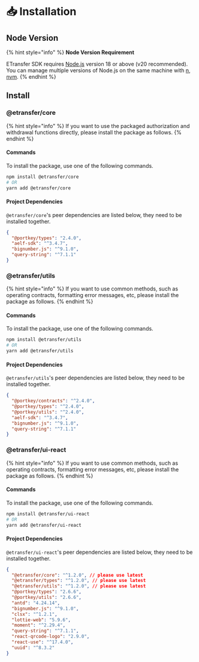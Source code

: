 # 📥 Installation

## Node Version

{% hint style="info" %}
**Node Version Requirement**

ETransfer SDK requires [Node.js](https://nodejs.org/) version 18 or above (v20 recommended). You can manage multiple versions of Node.js on the same machine with [n](https://github.com/tj/n), [nvm](https://github.com/creationix/nvm).
{% endhint %}

## Install

### @etransfer/core

{% hint style="info" %}
If you want to use the packaged authorization and withdrawal functions directly, please install the package as follows.
{% endhint %}

#### Commands

To install the package, use one of the following commands.

```bash
npm install @etransfer/core
# OR
yarn add @etransfer/core
```

#### Project Dependencies

`@etransfer/core`'s peer dependencies are listed below, they need to be installed together.

```json
{
  "@portkey/types": "2.4.0",
  "aelf-sdk": "^3.4.7",
  "bignumber.js": "^9.1.0",
  "query-string": "^7.1.1"
}
```

### @etransfer/utils

{% hint style="info" %}
If you want to use common methods, such as operating contracts, formatting error messages, etc, please install the package as follows.
{% endhint %}

#### Commands

To install the package, use one of the following commands.

```bash
npm install @etransfer/utils
# OR
yarn add @etransfer/utils
```

#### Project Dependencies

`@etransfer/utils`'s peer dependencies are listed below, they need to be installed together.

```json
{
  "@portkey/contracts": "^2.4.0",
  "@portkey/types": "^2.4.0",
  "@portkey/utils": "^2.4.0",
  "aelf-sdk": "^3.4.7",
  "bignumber.js": "^9.1.0",
  "query-string": "^7.1.1"
}
```

### @etransfer/ui-react

{% hint style="info" %}
If you want to use common methods, such as operating contracts, formatting error messages, etc, please install the package as follows.
{% endhint %}

#### Commands

To install the package, use one of the following commands.

```bash
npm install @etransfer/ui-react
# OR
yarn add @etransfer/ui-react
```

#### Project Dependencies

`@etransfer/ui-react`'s peer dependencies are listed below, they need to be installed together.

```json
{
  "@etransfer/core": "^1.2.0", // please use latest
  "@etransfer/types": "^1.2.0", // please use latest
  "@etransfer/utils": "^1.2.0", // please use latest
  "@portkey/types": "2.6.6",
  "@portkey/utils": "2.6.6",
  "antd": "4.24.14",
  "bignumber.js": "^9.1.0",
  "clsx": "^1.2.1",
  "lottie-web": "5.9.6",
  "moment": "^2.29.4",
  "query-string": "^7.1.1",
  "react-qrcode-logo": "2.9.0",
  "react-use": "^17.4.0",
  "uuid": "^8.3.2"
}
```
